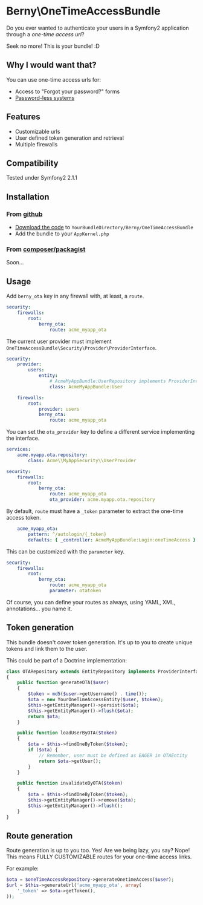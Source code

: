 Berny\OneTimeAccessBundle
=========================

Do you ever wanted to authenticate your users in a Symfony2 application through a *one-time access url*?

Seek no more! This is your bundle! :D

Why I would want that?
----------------------

You can use one-time access urls for:
- Access to "Forgot your password?" forms
- [Password-less systems](http://notes.xoxco.com/post/27999787765/is-it-time-for-password-less-login)

Features
--------

- Customizable urls
- User defined token generation and retrieval
- Multiple firewalls

Compatibility
-------------
Tested under Symfony2 2.1.1

Installation
------------

### From [github](https://github.com)
- [Download the code](https://github.com/xphere/OneTimeAccessBundle) to `YourBundleDirectory/Berny/OneTimeAccessBundle`
- Add the bundle to your `AppKernel.php`

### From [composer/packagist](https://getcomposer.org)
Soon...

Usage
-----

Add `berny_ota` key in any firewall with, at least, a `route`.

```yml
security:
    firewalls:
        root:
            berny_ota:
                route: acme_myapp_ota
```

The current user provider must implement `OneTimeAccessBundle\Security\Provider\ProviderInterface`.

```yml
security:
    provider:
        users:
            entity:
                # AcmeMyAppBundle:UserRepository implements ProviderInterface
                class: AcmeMyAppBundle:User

    firewalls:
        root:
            provider: users
            berny_ota:
                route: acme_myapp_ota
```

You can set the `ota_provider` key to define a different service implementing the interface.

```yml
services:
    acme.myapp.ota.repository:
        class: Acme\\MyAppSecurity\\UserProvider

security:
    firewalls:
        root:
            berny_ota:
                route: acme_myapp_ota
                ota_provider: acme.myapp.ota.repository
```

By default, `route` must have a `_token` parameter to extract the one-time access token.

```yml
    acme_myapp_ota:
        pattern: ^/autologin/{_token}
        defaults: { _controller: AcmeMyAppBundle:Login:oneTimeAccess }
```

This can be customized with the `parameter` key.

```yml
security:
    firewalls:
        root:
            berny_ota:
                route: acme_myapp_ota
                parameter: otatoken
```

Of course, you can define your routes as always, using YAML, XML, annotations... you name it.

Token generation
----------------

This bundle doesn't cover token generation.
It's up to you to create unique tokens and link them to the user.

This could be part of a Doctrine implementation:
```php
class OTARepository extends EntityRepository implements ProviderInterface
{
    public function generateOTA($user)
    {
        $token = md5($user->getUsername() . time());
        $ota = new YourOneTimeAccessEntity($user, $token);
        $this->getEntityManager()->persist($ota);
        $this->getEntityManager()->flush($ota);
        return $ota;
    }

    public function loadUserByOTA($token)
    {
        $ota = $this->findOneByToken($token);
        if ($ota) {
            // Remember, user must be defined as EAGER in OTAEntity
            return $ota->getUser();
        }
    }

    public function invalidateByOTA($token)
    {
        $ota = $this->findOneByToken($token);
        $this->getEntityManager()->remove($ota);
        $this->getEntityManager()->flush();
    }
}
```

Route generation
----------------

Route generation is up to you too. Yes!
Are we being lazy, you say? Nope!
This means FULLY CUSTOMIZABLE routes for your one-time access links.

For example:
```php
$ota = $oneTimeAccessRepository->generateOnetimeAccess($user);
$url = $this->generateUrl('acme_myapp_ota', array(
    '_token' => $ota->getToken(),
));
```
